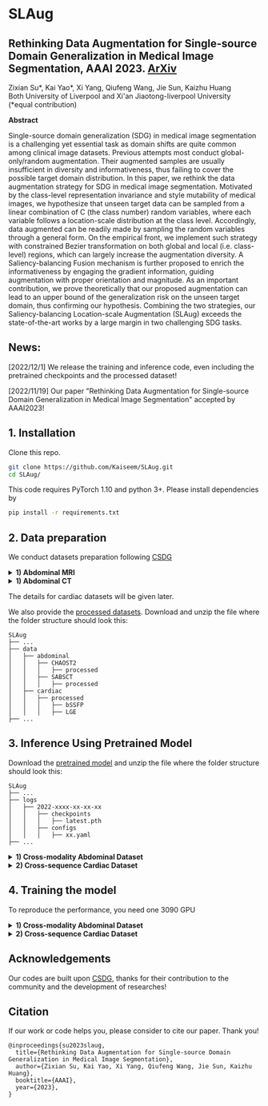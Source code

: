 # SLAug

## Rethinking Data Augmentation for Single-source Domain Generalization in Medical Image Segmentation, AAAI 2023. [ArXiv](https://arxiv.org/pdf/2211.14805.pdf)
Zixian Su*, Kai Yao*, Xi Yang, Qiufeng Wang, Jie Sun, Kaizhu Huang \
Both University of Liverpool and Xi'an Jiaotong-liverpool University \
(*equal contribution)

**Abstract**

Single-source domain generalization (SDG) in medical image segmentation is a challenging yet essential task as domain shifts are quite common among clinical image datasets. Previous attempts most conduct global-only/random augmentation.  Their augmented samples are usually insufficient in diversity and informativeness, thus failing to cover the possible target domain distribution. In this paper, we rethink the data augmentation strategy for SDG in medical image segmentation. Motivated by the class-level representation invariance and style mutability of medical images, we hypothesize that  unseen target data can be sampled from a linear combination of C (the class number) random variables, where each variable follows a location-scale distribution at the class level. Accordingly, data augmented can be readily made by sampling the random variables through a general form. On the empirical front, we implement such strategy with constrained Bezier transformation on both  global and  local (i.e. class-level) regions, which can largely increase the augmentation diversity.  A Saliency-balancing Fusion mechanism is further proposed to enrich the informativeness by engaging the gradient information, guiding augmentation with proper orientation and magnitude. As an important contribution, we prove theoretically that our proposed augmentation can lead to an upper bound of the generalization risk on the unseen  target domain, thus confirming our hypothesis. Combining the two strategies, our Saliency-balancing Location-scale Augmentation (SLAug) exceeds the state-of-the-art works by a large margin in two challenging SDG tasks.

## News:
\[2022/12/1\] We release the training and inference code, even including the pretrained checkpoints and the processed dataset!

\[2022/11/19\] Our paper "Rethinking Data Augmentation for Single-source Domain Generalization in Medical Image Segmentation" accepted by AAAI2023!


## 1. Installation

Clone this repo.
```bash
git clone https://github.com/Kaiseem/SLAug.git
cd SLAug/
```

This code requires PyTorch 1.10 and python 3+. Please install dependencies by
```bash
pip install -r requirements.txt
```


## 2. Data preparation

We conduct datasets preparation following [CSDG](https://github.com/cheng-01037/Causality-Medical-Image-Domain-Generalization)

<details>
  <summary>
    <b>1) Abdominal MRI</b>
  </summary>

0. Download [Combined Healthy Abdominal Organ Segmentation dataset](https://chaos.grand-challenge.org/) and put the `/MR` folder under `./data/CHAOST2/` directory

1. Converting downloaded data (T2 SPIR) to `nii` files in 3D for the ease of reading.

run `./data/abdominal/CHAOST2/s1_dcm_img_to_nii.sh` to convert dicom images to nifti files.

run `./data/abdominal/CHAOST2/png_gth_to_nii.ipynp` to convert ground truth with `png` format to nifti.

2. Pre-processing downloaded images

run `./data/abdominal/CHAOST2/s2_image_normalize.ipynb`

run `./data/abdominal/CHAOST2/s3_resize_roi_reindex.ipynb`

The processed dataset is stored in `./data/abdominal/CHAOST2/processed/`

</details>

<details>
  <summary>
    <b>1) Abdominal CT</b>
  </summary>

0. Download [Synapse Multi-atlas Abdominal Segmentation dataset](https://www.synapse.org/#!Synapse:syn3193805/wiki/217789) and put the `/img` and `/label` folders under `./data/SABSCT/CT/` directory

1.Pre-processing downloaded images

run `./data/abdominal/SABS/s1_intensity_normalization.ipynb` to apply abdominal window.

run `./data/abdominal/SABS/s2_remove_excessive_boundary.ipynb` to remove excessive blank region. 

run `./data/abdominal/SABS/s3_resample_and_roi.ipynb` to do resampling and roi extraction.
</details>

The details for cardiac datasets will be given later.

We also provide the [processed datasets](https://drive.google.com/file/d/1WlXGt3Nffzu1bn6co-qaidHjqWH51smU/view?usp=share_link). Download and unzip the file where the folder structure should look this:

```none
SLAug
├── ...
├── data
│   ├── abdominal
│   │   ├── CHAOST2
│   │   │   ├── processed
│   │   ├── SABSCT
│   │   │   ├── processed
│   ├── cardiac
│   │   ├── processed
│   │   │   ├── bSSFP
│   │   │   ├── LGE
├── ...
```

## 3. Inference Using Pretrained Model
Download the [pretrained model](https://drive.google.com/file/d/10VnqWWgiqsU4c5bTz77GKgEtASdlXd29/view?usp=share_link) and unzip the file where the folder structure should look this:

```none
SLAug
├── ...
├── logs
│   ├── 2022-xxxx-xx-xx-xx
│   │   ├── checkpoints
│   │   │   ├── latest.pth
│   │   ├── configs
│   │   │   ├── xx.yaml
├── ...
```

<details>
  <summary>
    <b>1) Cross-modality Abdominal Dataset</b>
  </summary>

For direction CT -> MRI (DICE 88.63), run the command 
```bash
python test.py -r logs/2022-08-06T15-20-35_seed23_efficientUnet_SABSCT
```

For direction MRI -> CT (DICE 83.05), run the command 
```bash
python test.py -r logs/2022-08-06T11-03-14_seed23_efficientUnet_CHAOS
```


</details>

<details>
  <summary>
    <b>2)  Cross-sequence Cardiac Dataset</b>
  </summary>
  
For direction bSSFP -> LEG (DICE 86.69), run the command 
```bash
python test.py -r logs/2022-08-05T21-44-50_seed23_efficientUnet_bSSFP_to_LEG
```

For direction LEG -> bSSFP (DICE 87.67), run the command 
```bash
python test.py -r logs/2022-08-06T00-20-02_seed23_efficientUnet_LEG_to_bSSFP
```
</details>


## 4. Training the model
To reproduce the performance, you need one 3090 GPU


<details>
  <summary>
    <b>1) Cross-modality Abdominal Dataset</b>
  </summary>
  
For direction MRI -> CT, run the command 
```bash
python main.py --base configs/efficientUnet_SABSCT_to_CHAOS.yaml --seed 23
```

For direction CT -> MRI, run the command 
```bash
python main.py --base configs/efficientUnet_CHAOS_to_SABSCT.yaml --seed 23
```
</details>

<details>
  <summary>
    <b>2)  Cross-sequence Cardiac Dataset</b>
  </summary>
  
For direction bSSFP -> LEG, run the command 
```bash
python main.py --base configs/efficientUnet_bSSFP_to_LEG.yaml --seed 23
```

For direction LEG -> bSSFP, run the command 
```bash
python main.py --base configs/efficientUnet_LEG_to_bSSFP.yaml --seed 23
```
</details>

## Acknowledgements

Our codes are built upon [CSDG](https://github.com/cheng-01037/Causality-Medical-Image-Domain-Generalization), thanks for their contribution to the community and the development of researches!

## Citation
If our work or code helps you, please consider to cite our paper. Thank you!

```
@inproceedings{su2023slaug,
  title={Rethinking Data Augmentation for Single-source Domain Generalization in Medical Image Segmentation},
  author={Zixian Su, Kai Yao, Xi Yang, Qiufeng Wang, Jie Sun, Kaizhu Huang},
  booktitle={AAAI},
  year={2023},
}
```
